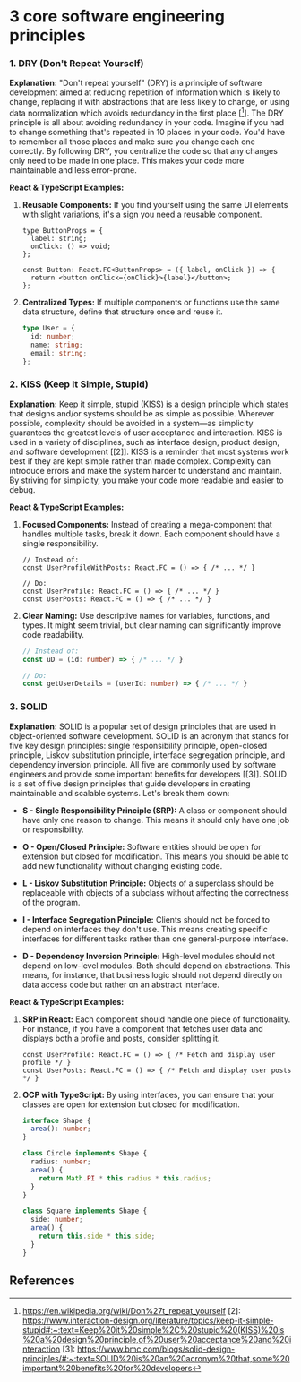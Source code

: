 # 3 core software engineering principles



### 1. DRY (Don't Repeat Yourself)

**Explanation:** 
"Don't repeat yourself" (DRY) is a principle of software development aimed at reducing repetition of information which is likely to change, replacing it with abstractions that are less likely to change, or using data normalization which avoids redundancy in the first place [[^1]].
The DRY principle is all about avoiding redundancy in your code. Imagine if you had to change something that's repeated in 10 places in your code. You'd have to remember all those places and make sure you change each one correctly. By following DRY, you centralize the code so that any changes only need to be made in one place. This makes your code more maintainable and less error-prone.

**React & TypeScript Examples:**

1. **Reusable Components:** If you find yourself using the same UI elements with slight variations, it's a sign you need a reusable component.
   ```tsx
   type ButtonProps = {
     label: string;
     onClick: () => void;
   };

   const Button: React.FC<ButtonProps> = ({ label, onClick }) => {
     return <button onClick={onClick}>{label}</button>;
   };
   ```

2. **Centralized Types:** If multiple components or functions use the same data structure, define that structure once and reuse it.
   ```typescript
   type User = {
     id: number;
     name: string;
     email: string;
   };
   ```

### 2. KISS (Keep It Simple, Stupid)

**Explanation:** 
Keep it simple, stupid (KISS) is a design principle which states that designs and/or systems should be as simple as possible. Wherever possible, complexity should be avoided in a system—as simplicity guarantees the greatest levels of user acceptance and interaction. KISS is used in a variety of disciplines, such as interface design, product design, and software development [[2]]. KISS is a reminder that most systems work best if they are kept simple rather than made complex. Complexity can introduce errors and make the system harder to understand and maintain. By striving for simplicity, you make your code more readable and easier to debug.

**React & TypeScript Examples:**

1. **Focused Components:** Instead of creating a mega-component that handles multiple tasks, break it down. Each component should have a single responsibility.
   ```tsx
   // Instead of:
   const UserProfileWithPosts: React.FC = () => { /* ... */ }

   // Do:
   const UserProfile: React.FC = () => { /* ... */ }
   const UserPosts: React.FC = () => { /* ... */ }
   ```

2. **Clear Naming:** Use descriptive names for variables, functions, and types. It might seem trivial, but clear naming can significantly improve code readability.
   ```typescript
   // Instead of:
   const uD = (id: number) => { /* ... */ }

   // Do:
   const getUserDetails = (userId: number) => { /* ... */ }
   ```

### 3. SOLID

**Explanation:** 
SOLID is a popular set of design principles that are used in object-oriented software development. SOLID is an acronym that stands for five key design principles: single responsibility principle, open-closed principle, Liskov substitution principle, interface segregation principle, and dependency inversion principle. All five are commonly used by software engineers and provide some important benefits for developers [[3]]. SOLID is a set of five design principles that guide developers in creating maintainable and scalable systems. Let's break them down:

- **S - Single Responsibility Principle (SRP):** A class or component should have only one reason to change. This means it should only have one job or responsibility.

- **O - Open/Closed Principle:** Software entities should be open for extension but closed for modification. This means you should be able to add new functionality without changing existing code.

- **L - Liskov Substitution Principle:** Objects of a superclass should be replaceable with objects of a subclass without affecting the correctness of the program.

- **I - Interface Segregation Principle:** Clients should not be forced to depend on interfaces they don't use. This means creating specific interfaces for different tasks rather than one general-purpose interface.

- **D - Dependency Inversion Principle:** High-level modules should not depend on low-level modules. Both should depend on abstractions. This means, for instance, that business logic should not depend directly on data access code but rather on an abstract interface.

**React & TypeScript Examples:**

1. **SRP in React:** Each component should handle one piece of functionality. For instance, if you have a component that fetches user data and displays both a profile and posts, consider splitting it.
   ```tsx
   const UserProfile: React.FC = () => { /* Fetch and display user profile */ }
   const UserPosts: React.FC = () => { /* Fetch and display user posts */ }
   ```

2. **OCP with TypeScript:** By using interfaces, you can ensure that your classes are open for extension but closed for modification.
   ```typescript
   interface Shape {
     area(): number;
   }

   class Circle implements Shape {
     radius: number;
     area() {
       return Math.PI * this.radius * this.radius;
     }
   }

   class Square implements Shape {
     side: number;
     area() {
       return this.side * this.side;
     }
   }
   ```



## References
[^1]: https://en.wikipedia.org/wiki/Don%27t_repeat_yourself
[2]: https://www.interaction-design.org/literature/topics/keep-it-simple-stupid#:~:text=Keep%20it%20simple%2C%20stupid%20(KISS)%20is%20a%20design%20principle,of%20user%20acceptance%20and%20interaction
[3]: https://www.bmc.com/blogs/solid-design-principles/#:~:text=SOLID%20is%20an%20acronym%20that,some%20important%20benefits%20for%20developers
